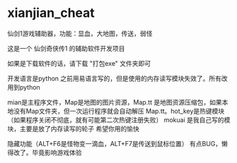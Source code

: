 # xianjian_cheat
仙剑1游戏辅助器，功能：显血，大地图，传送，弱怪

这是一个 仙剑奇侠传1 的辅助软件开发项目

如果是下载软件的话，请下载 "打包exe" 文件夹即可

开发语言是python 之前用易语言写的，但是使用的内存读写模块失效了。所有改用到python

mian是主程序文件，Map是地图的图片资源，Map.tt 是地图资源压缩包，如果本地没有Map文件夹，但一次运行程序就会自动解压 Map.tt。hot_key是热键模块（如果程序关闭不彻底，就有可能第二次热键注册失败） mokuai 是我自己写的模块，主要是放了内存读写的轮子 希望你用的愉快

隐藏功能（ALT+F6是怪物变一滴血，ALT+F7是传送到鼠标位置） 有点BUG，懒得改了。毕竟影响游戏体验
